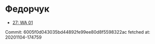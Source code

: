 # Федорчук
- [27: WA 01](27.md)

Commit: 6005f0d043035bd44892fe99ee80d8f5598322ac
 fetched at: 20201104-174759
